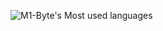 ![M1-Byte's Most used languages](https://github-readme-stats.vercel.app/api/top-langs?username=M1-Byte&show_icons=true&count_private=true&theme=gotham)


